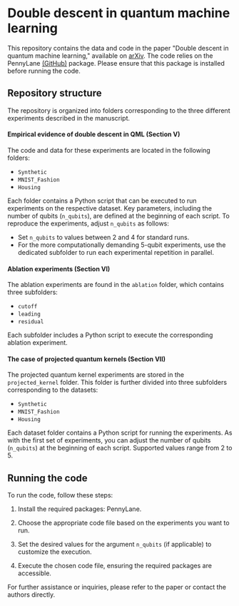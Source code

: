 # Double descent in quantum machine learning

This repository contains the data and code in the paper "Double descent in quantum machine learning," available on [arXiv](https://arxiv.org/abs/2501.10077). The code relies on the PennyLane [(GitHub)](https://github.com/PennyLaneAI/pennylane) package. Please ensure that this package is installed before running the code.


## Repository structure
The repository is organized into folders corresponding to the three different experiments described in the manuscript.

#### Empirical evidence of double descent in QML (Section V)
The code and data for these experiments are located in the following folders:
- `Synthetic`
- `MNIST_Fashion`
- `Housing`
  
Each folder contains a Python script that can be executed to run experiments on the respective dataset. Key parameters, including the number of qubits (`n_qubits`), are defined at the beginning of each script. To reproduce the experiments, adjust `n_qubits` as follows:
- Set `n_qubits` to values between 2 and 4 for standard runs.
- For the more computationally demanding 5-qubit experiments, use the dedicated subfolder to run each experimental repetition in parallel.

#### Ablation experiments (Section VI)
The ablation experiments are found in the `ablation` folder, which contains three subfolders:
- `cutoff`
- `leading`
- `residual`

Each subfolder includes a Python script to execute the corresponding ablation experiment.

#### The case of projected quantum kernels (Section VII)
The projected quantum kernel experiments are stored in the `projected_kernel` folder. This folder is further divided into three subfolders corresponding to the datasets:
- `Synthetic`
- `MNIST_Fashion`
- `Housing`

Each dataset folder contains a Python script for running the experiments. As with the first set of experiments, you can adjust the number of qubits (`n_qubits`) at the beginning of each script. Supported values range from 2 to 5.


## Running the code

To run the code, follow these steps:

1. Install the required packages: PennyLane.

2. Choose the appropriate code file based on the experiments you want to run.

3. Set the desired values for the argument `n_qubits` (if applicable) to customize the execution.

4. Execute the chosen code file, ensuring the required packages are accessible.

For further assistance or inquiries, please refer to the paper or contact the authors directly.
